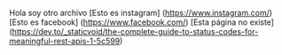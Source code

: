 Hola soy otro archivo
[Esto es instagram] (https://www.instagram.com/)
[Esto es facebook] (https://www.facebook.com/)
[Esta página no existe] (https://dev.to/_staticvoid/the-complete-guide-to-status-codes-for-meaningful-rest-apis-1-5c599)